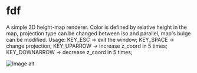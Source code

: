 # fdf
A simple 3D height-map renderer. Color is defined by relative height in the map, projection type can be changed between iso and parallel, map's bulge can be modified.
Usage:
	KEY_ESC -> exit the window;
  KEY_SPACE -> change projection;
  KEY_UPARROW -> increase z_coord in 5 times;
  KEY_DOWNARROW -> decrease z_coord in 5 times;
  
  ![Image alt](https://github.com/ma-ruba/fdf/raw/master/master/fdf_examp.png)
  
